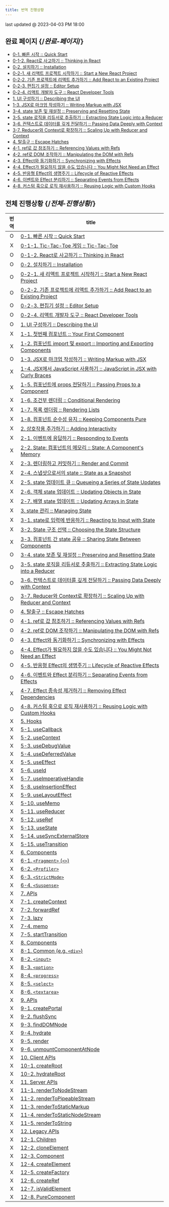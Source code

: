 ```yaml
---
title: 번역 진행상황 
---
```


<Intro>
last updated @ 2023-04-03 PM 18:00
</Intro>

## 완료 페이지 {/*완료-페이지*/}

- [0-1. 빠른 시작 :: Quick Start](/learn)
- [0-1-2. React로 사고하기 :: Thinking in React](/learn/thinking-in-react)
- [0-2. 설치하기 :: Installation](/learn/installation) 
- [0-2-1. 새 리액트 프로젝트 시작하기 :: Start a New React Project](/learn/start-a-new-react-project)
- [0-2-2. 기존 프로젝트에 리액트 추가하기 :: Add React to an Existing Project](/learn/add-react-to-an-existing-project)
- [0-2-3. 편집기 설정 :: Editor Setup](/learn/editor-setup)
- [0-2-4. 리액트 개발자 도구 :: React Developer Tools](/learn/react-developer-tools)
- [1. UI 구성하기 :: Describing the UI](/learn/describing-the-ui)
- [1-3. JSX로 마크업 작성하기 :: Writing Markup with JSX](/learn/writing-markup-with-jsx)
- [3-4. state 보존 및 재설정 :: Preserving and Resetting State](/learn/preserving-and-resetting-state)
- [3-5. state 로직을 리듀서로 추출하기 :: Extracting State Logic into a Reducer](/learn/extracting-state-logic-into-a-reducer)
- [3-6. 컨텍스트로 데이터를 깊게 전달하기 :: Passing Data Deeply with Context](/learn/passing-data-deeply-with-context)
- [3-7. Reducer와 Context로 확장하기 :: Scaling Up with Reducer and Context](/learn/scaling-up-with-reducer-and-context)
- [4. 탈출구 :: Escape Hatches](/learn/escape-hatches)
- [4-1. ref로 값 참조하기 :: Referencing Values with Refs](/learn/referencing-values-with-refs)
- [4-2. ref로 DOM 조작하기 :: Manipulating the DOM with Refs ](/learn/manipulating-the-dom-with-refs)
- [4-3. Effect와 동기화하기 :: Synchronizing with Effects](/learn/synchronizing-with-effects)
- [4-4. Effect가 필요하지 않을 수도 있습니다 :: You Might Not Need an Effect](/learn/you-might-not-need-an-effect)
- [4-5. 반응형 Effect의 생명주기 :: Lifecycle of Reactive Effects](/learn/lifecycle-of-reactive-effects)
- [4-6. 이벤트와 Effect 분리하기 :: Separating Events from Effects](/learn/separating-events-from-effects)
- [4-8. 커스텀 훅으로 로직 재사용하기 :: Reusing Logic with Custom Hooks](/learn/reusing-logic-with-custom-hooks)

## 전체 진행상황 {/*전체-진행상황*/}

| 번역 | title |
| :-: | --- |
| O | [0-1. 빠른 시작 :: Quick Start](/learn) | 
| X | [0-1-1. Tic-Tac-Toe 게임 :: Tic-Tac-Toe](/learn/tutorial-tic-tac-toe) |
| O | [0-1-2. React로 사고하기 :: Thinking in React](/learn/thinking-in-react) | 
| O | [0-2. 설치하기 :: Installation](/learn/installation)  | 
| O | [0-2-1. 새 리액트 프로젝트 시작하기 :: Start a New React Project](/learn/start-a-new-react-project) | 
| O | [0-2-2. 기존 프로젝트에 리액트 추가하기 :: Add React to an Existing Project](/learn/add-react-to-an-existing-project) | 
| O | [0-2-3. 편집기 설정 :: Editor Setup](/learn/editor-setup) | 
| O | [0-2-4. 리액트 개발자 도구 :: React Developer Tools](/learn/react-developer-tools) | 
| O | [1. UI 구성하기 :: Describing the UI](/learn/describing-the-ui) | 
| X | [1-1. 첫번째 컴포넌트 :: Your First Component](/learn/your-first-component) | 
| X | [1-2. 컴포넌트 import 및 export :: Importing and Exporting Components](/learn/importing-and-exporting-components) | 
| O | [1-3. JSX로 마크업 작성하기 :: Writing Markup with JSX](/learn/writing-markup-with-jsx) | 
| X | [1-4. JSX에서 JavaScript 사용하기 :: JavaScript in JSX with Curly Braces](/learn/javascript-in-jsx-with-curly-braces) | 
| X | [1-5. 컴포넌트에 props 전달하기 :: Passing Props to a Component](/learn/passing-props-to-a-component) | 
| X | [1-6. 조건부 렌더링 :: Conditional Rendering](/learn/conditional-rendering) | 
| X | [1-7. 목록 렌더링 :: Rendering Lists](/learn/rendering-lists) | 
| X | [1-8. 컴포넌트 순수성 유지 :: Keeping Components Pure](/learn/keeping-components-pure) | 
| X | [2. 상호작용 추가하기 :: Adding Interactivity](/learn/adding-interactivity) | 
| X | [2-1. 이벤트에 응답하기 :: Responding to Events](/learn/responding-to-events) | 
| X | [2-2. State: 컴포넌트의 메모리 :: State: A Component's Memory](/learn/state-a-components-memory) | 
| X | [2-3. 렌더링하고 커밋하기 :: Render and Commit](/learn/render-and-commit) | 
| X | [2-4. 스냅샷으로서의 state :: State as a Snapshot](/learn/state-as-a-snapshot) | 
| X | [2-5. state 업데이트 큐 :: Queueing a Series of State Updates](/learn/queueing-a-series-of-state-updates) | 
| X | [2-6. 객체 state 업데이트 :: Updating Objects in State](/learn/updating-objects-in-state) | 
| X | [2-7. 배열 state 업데이트 :: Updating Arrays in State](/learn/updating-arrays-in-state) | 
| X | [3. state 관리 :: Managing State](/learn/managing-state) | 
| X | [3-1. state로 입력에 반응하기 :: Reacting to Input with State](/learn/reacting-to-input-with-state) | 
| X | [3-2. State 구조 선택 :: Choosing the State Structure](/learn/choosing-the-state-structure) | 
| X | [3-3. 컴포넌트 간 state 공유 :: Sharing State Between Components](/learn/sharing-state-between-components) | 
| O | [3-4. state 보존 및 재설정 :: Preserving and Resetting State](/learn/preserving-and-resetting-state) | 
| O | [3-5. state 로직을 리듀서로 추출하기 :: Extracting State Logic into a Reducer](/learn/extracting-state-logic-into-a-reducer) | 
| O | [3-6. 컨텍스트로 데이터를 깊게 전달하기 :: Passing Data Deeply with Context](/learn/passing-data-deeply-with-context) | 
| O | [3-7. Reducer와 Context로 확장하기 :: Scaling Up with Reducer and Context](/learn/scaling-up-with-reducer-and-context) | 
| O | [4. 탈출구 :: Escape Hatches](/learn/escape-hatches) | 
| O | [4-1. ref로 값 참조하기 :: Referencing Values with Refs](/learn/referencing-values-with-refs) | 
| O | [4-2. ref로 DOM 조작하기 :: Manipulating the DOM with Refs ](/learn/manipulating-the-dom-with-refs) | 
| O | [4-3. Effect와 동기화하기 :: Synchronizing with Effects](/learn/synchronizing-with-effects) | 
| O | [4-4. Effect가 필요하지 않을 수도 있습니다 :: You Might Not Need an Effect](/learn/you-might-not-need-an-effect) | 
| O | [4-5. 반응형 Effect의 생명주기 :: Lifecycle of Reactive Effects](/learn/lifecycle-of-reactive-effects) | 
| O | [4-6. 이벤트와 Effect 분리하기 :: Separating Events from Effects](/learn/separating-events-from-effects) | 
| X | [4-7. Effect 종속성 제거하기 :: Removing Effect Dependencies](/learn/removing-effect-dependencies) | 
| O | [4-8. 커스텀 훅으로 로직 재사용하기 :: Reusing Logic with Custom Hooks](/learn/reusing-logic-with-custom-hooks) | 
| X | [5. Hooks](/reference/react) |
| X | [5-1. useCallback](/reference/react/useCallback) |
| X | [5-2. useContext](/reference/react/useContext) |
| X | [5-3. useDebugValue](/reference/react/useDebugValue) |
| X | [5-4. useDeferredValue](/reference/react/useDeferredValue) |
| X | [5-5. useEffect](/reference/react/useEffect) |
| X | [5-6. useId](/reference/react/useId) |
| X | [5-7. useImperativeHandle](/reference/react/useImperativeHandle) |
| X | [5-8. useInsertionEffect](/reference/react/useInsertionEffect) |
| X | [5-9. useLayoutEffect](/reference/react/useLayoutEffect) |
| X | [5-10. useMemo](/reference/react/useMemo) |
| X | [5-11. useReducer](/reference/react/useReducer) |
| X | [5-12. useRef](/reference/react/useRef) |
| X | [5-13. useState](/reference/react/useState) |
| X | [5-14. useSyncExternalStore](/reference/react/useSyncExternalStore) |
| X | [5-15. useTransition](/reference/react/useTransition) |
| X | [6. Components](/reference/react/Components) |
| X | [6-1. `<Fragment>` (`<>`)](/reference/react/Fragment) |
| X | [6-2. `<Profiler>`](/reference/react/Profiler) |
| X | [6-3. `<StrictMode>`](/reference/react/StrictMode) |
| X | [6-4. `<Suspense>`](/reference/react/Suspense) |
| X | [7. APIs](/reference/react/apis) |
| X | [7-1. createContext](/reference/react/createContext) |
| X | [7-2. forwardRef](/reference/react/forwardRef) |
| X | [7-3. lazy](/reference/react/lazy) |
| X | [7-4. memo](/reference/react/memo) |
| X | [7-5. startTransition](/reference/react/startTransition) |
| X | [8. Components](/reference/react-dom/components) |
| X | [8-1. Common (e.g. `<div>`)](/reference/react-dom/components/common) |
| X | [8-2. `<input>`](/reference/react-dom/components/input) |
| X | [8-3. `<option>`](/reference/react-dom/components/option) |
| X | [8-4. `<progress>`](/reference/react-dom/components/progress) |
| X | [8-5. `<select>`](/reference/react-dom/components/select) |
| X | [8-6. `<textarea>`](/reference/react-dom/components/textarea) |
| X | [9. APIs](/reference/react-dom) |
| X | [9-1. createPortal](/reference/react-dom/createPortal) |
| X | [9-2. flushSync](/reference/react-dom/flushSync) |
| X | [9-3. findDOMNode](/reference/react-dom/findDOMNode) |
| X | [9-4. hydrate](/reference/react-dom/hydrate) |
| X | [9-5. render](/reference/react-dom/render) |
| X | [9-6. unmountComponentAtNode](/reference/react-dom/unmountComponentAtNode) |
| X | [10. Client APIs](/reference/react-dom/client) |
| X | [10-1. createRoot](/reference/react-dom/client/createRoot) |
| X | [10-2. hydrateRoot](/reference/react-dom/client/hydrateRoot) |
| X | [11. Server APIs](/reference/react-dom/server) |
| X | [11-1. renderToNodeStream](/reference/react-dom/server/renderToNodeStream) |
| X | [11-2. renderToPipeableStream](/reference/react-dom/server/renderToPipeableStream) |
| X | [11-3. renderToStaticMarkup](/reference/react-dom/server/renderToStaticMarkup) |
| X | [11-4. renderToStaticNodeStream](/reference/react-dom/server/renderToStaticNodeStream) |
| X | [11-5. renderToString](/reference/react-dom/server/renderToString) |
| X | [12. Legacy APIs](/reference/react/legacy) |
| X | [12-1. Children](/reference/react/Children) |
| X | [12-2. cloneElement](/reference/react/cloneElement) |
| X | [12-3. Component](/reference/react/Component) |
| X | [12-4. createElement](/reference/react/createElement) |
| X | [12-5. createFactory](/reference/react/createFactory) |
| X | [12-6. createRef](/reference/react/createRef) |
| X | [12-7. isValidElement](/reference/react/isValidElement) |
| X | [12-8. PureComponent](/reference/react/PureComponent) |
